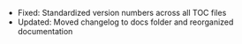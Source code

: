 - Fixed: Standardized version numbers across all TOC files
- Updated: Moved changelog to docs folder and reorganized documentation